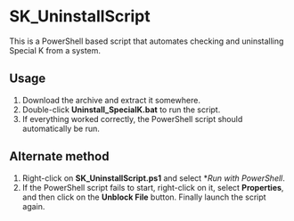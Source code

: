 # SK_UninstallScript

This is a PowerShell based script that automates checking and uninstalling Special K from a system.

## Usage

1. Download the archive and extract it somewhere.
2. Double-click **Uninstall_SpecialK.bat** to run the script.
3. If everything worked correctly, the PowerShell script should automatically be run.

## Alternate method

1. Right-click on **SK_UninstallScript.ps1** and select **Run with PowerShell*.
2. If the PowerShell script fails to start, right-click on it, select **Properties**, and then click on the **Unblock File** button. Finally launch the script again.